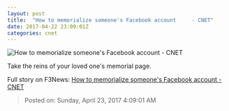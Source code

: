 ```yaml
---
layout: post
title:  "How to memorialize someone's Facebook account     - CNET"
date: 2017-04-22 23:09:01Z
categories: cnet
---
```


![How to memorialize someone's Facebook account     - CNET](https://cnet4.cbsistatic.com/img/9UycE7FxCTyXI7wiz3hj-VRVhFw=/670x503/2016/03/01/974bf5ec-bdaa-4cd6-ae89-813a0db3df88/dsc0048.jpg)

Take the reins of your loved one's memorial page.


Full story on F3News: [How to memorialize someone's Facebook account     - CNET](http://www.f3nws.com/n/zRmufB)

> Posted on: Sunday, April 23, 2017 4:09:01 AM
